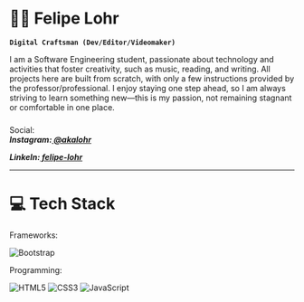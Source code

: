 # 🧑‍💻 Felipe Lohr

**`Digital Craftsman (Dev/Editor/Videomaker)`**

I am a Software Engineering student, passionate about technology and activities that foster creativity, such as music, reading, and writing. All projects here are built from scratch, with only a few instructions provided by the professor/professional. I enjoy staying one step ahead, so I am always striving to learn something new—this is my passion, not remaining stagnant or comfortable in one place.
 
### 
<p align="left">
Social:<br>
	<b><i>Instagram:<a href="https://www.instagram.com/akalohr/">
		@akalohr<p></a>
	LinkeIn:<a href="https://www.linkedin.com/in/felipe-lohr-683329303/" target="_blank">
		felipe-lohr</a></b></i>
</p>
<hr>

###

# 💻 Tech Stack


Frameworks:

![Bootstrap](https://img.shields.io/badge/bootstrap-%238511FA.svg?style=for-the-badge&logo=bootstrap&logoColor=white) 

Programming:

![HTML5](https://img.shields.io/badge/html5-%23E34F26.svg?style=for-the-badge&logo=html5&logoColor=white) ![CSS3](https://img.shields.io/badge/css3-%231572B6.svg?style=for-the-badge&logo=css3&logoColor=white) ![JavaScript](https://img.shields.io/badge/javascript-%23323330.svg?style=for-the-badge&logo=javascript&logoColor=%23F7DF1E)


